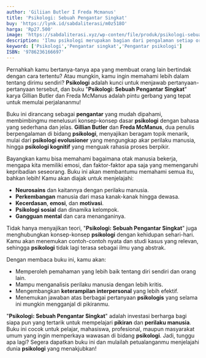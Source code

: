 ```yaml
---
author: 'Giliian Butler I Freda Mcmanus'
title: 'Psikologi: Sebuah Pengantar Singkat'
buy: 'https://lynk.id/sabdaliterasi/m0z518O'
harga: 'Rp27.500'
image: 'https://sabdaliterasi.xyz/wp-conten/file/produk/psikologi-sebuah-pengantar-singkat.jpg'
description: 'Ilmu psikologi merupakan bagian dari pengalaman setiap orang.'
keyword: ['Psikologi','Pengantar singkat','Pengantar psikologi']
ISBN: '9786236166697'
---
```


<p>Pernahkah kamu bertanya-tanya apa yang membuat orang lain bertindak dengan cara tertentu? Atau mungkin, kamu ingin memahami lebih dalam tentang dirimu sendiri? <strong>Psikologi</strong> adalah kunci untuk menjawab pertanyaan-pertanyaan tersebut, dan buku "<strong>Psikologi: Sebuah Pengantar Singkat</strong>" karya Gillian Butler dan Freda McManus adalah pintu gerbang yang tepat untuk memulai perjalananmu!</p><p>Buku ini dirancang sebagai <strong>pengantar</strong> yang mudah dipahami, membimbingmu menelusuri konsep-konsep dasar <strong>psikologi</strong> dengan bahasa yang sederhana dan jelas. <strong>Gillian Butler</strong> dan <strong>Freda McManus</strong>, dua penulis berpengalaman di bidang <strong>psikologi</strong>, menyajikan beragam topik menarik, mulai dari <strong>psikologi evolusioner</strong> yang mengungkap akar perilaku manusia, hingga <strong>psikologi kognitif</strong> yang menguak rahasia proses berpikir.</p><p>Bayangkan kamu bisa memahami bagaimana otak manusia bekerja, mengapa kita memiliki emosi, dan faktor-faktor apa saja yang memengaruhi kepribadian seseorang. Buku ini akan membantumu memahami semua itu, bahkan lebih! Kamu akan diajak untuk menjelajahi:</p><ul><li><strong>Neurosains</strong> dan kaitannya dengan perilaku manusia.</li><li><strong>Perkembangan</strong> manusia dari masa kanak-kanak hingga dewasa.</li><li><strong>Kecerdasan</strong>, <strong>emosi</strong>, dan <strong>motivasi</strong>.</li><li><strong>Psikologi sosial</strong> dan dinamika kelompok.</li><li><strong>Gangguan mental</strong> dan cara menanganinya.</li></ul><p>Tidak hanya menyajikan teori, "<strong>Psikologi: Sebuah Pengantar Singkat</strong>" juga menghubungkan konsep-konsep <strong>psikologi</strong> dengan kehidupan sehari-hari. Kamu akan menemukan contoh-contoh nyata dan studi kasus yang relevan, sehingga <strong>psikologi</strong> tidak lagi terasa sebagai ilmu yang abstrak.</p><p>Dengan membaca buku ini, kamu akan:</p><ul><li>Memperoleh pemahaman yang lebih baik tentang diri sendiri dan orang lain.</li><li>Mampu menganalisis perilaku manusia dengan lebih kritis.</li><li>Mengembangkan <strong>keterampilan interpersonal</strong> yang lebih efektif.</li><li>Menemukan jawaban atas berbagai pertanyaan <strong>psikologis</strong> yang selama ini mungkin mengganjal di pikiranmu.</li></ul><p>"<strong>Psikologi: Sebuah Pengantar Singkat</strong>" adalah investasi berharga bagi siapa pun yang tertarik untuk mempelajari <strong>pikiran</strong> dan <strong>perilaku manusia</strong>. Buku ini cocok untuk pelajar, mahasiswa, profesional, maupun masyarakat umum yang ingin memperkaya wawasan di bidang <strong>psikologi</strong>. Jadi, tunggu apa lagi? Segera dapatkan buku ini dan mulailah petualanganmu menjelajahi dunia <strong>psikologi</strong> yang menakjubkan!</p>

